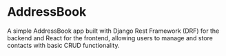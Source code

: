 # AddressBook
A simple AddressBook app built with Django Rest Framework (DRF) for the backend and React for the frontend, allowing users to manage and store contacts with basic CRUD functionality.
